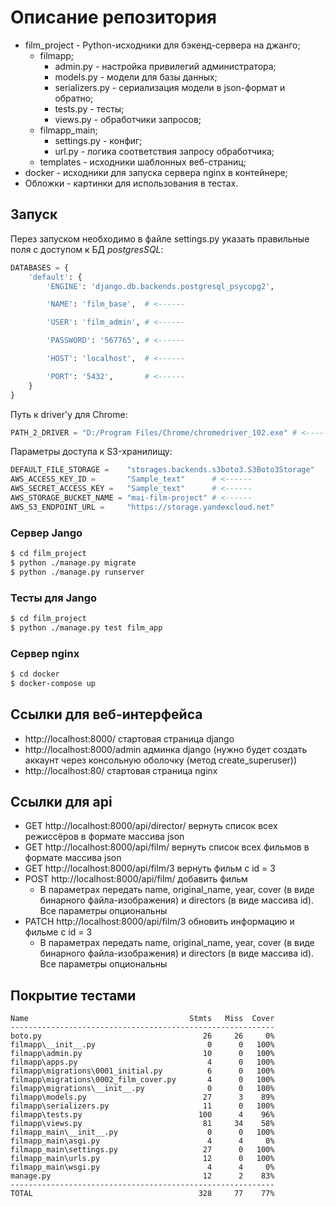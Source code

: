 # Описание репозитория

- film_project - Python-исходники для бэкенд-сервера на джанго;
  - filmapp;
    - admin.py       - настройка привилегий администратора;
    - models.py      - модели для базы данных;
    - serializers.py - сериализация модели в json-формат и обратно;
    - tests.py           - тесты;
    - views.py         - обработчики запросов;
  - filmapp_main;
    - settings.py - конфиг;
    - url.py          - логика соответствия запросу обработчика;
  - templates  - исходники шаблонных веб-страниц;
- docker - исходники для запуска сервера nginx в контейнере;
- Обложки - картинки для использования в тестах.

## Запуск

Перез запуском необходимо в файле settings.py указать правильные поля с доступом к БД *postgresSQL*:

```python
DATABASES = {
    'default': {
        'ENGINE': 'django.db.backends.postgresql_psycopg2',

        'NAME': 'film_base',  # <------

        'USER': 'film_admin', # <------

        'PASSWORD': '567765', # <------

        'HOST': 'localhost',  # <------

        'PORT': '5432',       # <------
    }
}
```

Путь к driver'у для Chrome:

```python
PATH_2_DRIVER = "D:/Program Files/Chrome/chromedriver_102.exe" # <------
```

Параметры доступа к S3-хранилищу:

```python
DEFAULT_FILE_STORAGE =    "storages.backends.s3boto3.S3Boto3Storage"
AWS_ACCESS_KEY_ID =       "Sample_text"      # <------
AWS_SECRET_ACCESS_KEY =   "Sample_text"      # <------
AWS_STORAGE_BUCKET_NAME = "mai-film-project" # <------
AWS_S3_ENDPOINT_URL =     "https://storage.yandexcloud.net"
```

### Сервер Jango

```bash
$ cd film_project
$ python ./manage.py migrate
$ python ./manage.py runserver
```

### Тесты для Jango

```bash
$ cd film_project
$ python ./manage.py test film_app
```

### Сервер nginx

```bash
$ cd docker
$ docker-compose up
```

## Ссылки для веб-интерфейса

- http://localhost:8000/ стартовая страница django
- http://localhost:8000/admin админка django (нужно будет создать аккаунт через консольную оболочку (метод create_superuser))
- http://localhost:80/ стартовая страница nginx

## Ссылки для api

- GET http://localhost:8000/api/director/ вернуть список всех режиссёров в формате массива json
- GET http://localhost:8000/api/film/        вернуть список всех фильмов в формате массива json
- GET http://localhost:8000/api/film/3      вернуть фильм с id = 3
- POST http://localhost:8000/api/film/      добавить фильм
  - В параметрах передать name, original_name, year, cover (в виде бинарного файла-изображения) и directors (в виде массива id). Все параметры опциональны
- PATCH http://localhost:8000/api/film/3 обновить информацию и фильме с id = 3
  - В параметрах передать name, original_name, year, cover (в виде бинарного файла-изображения) и directors (в виде массива id). Все параметры опциональны


## Покрытие тестами

```shell
Name                                    Stmts   Miss  Cover
-----------------------------------------------------------
boto.py                                    26     26     0%
filmapp\__init__.py                         0      0   100%
filmapp\admin.py                           10      0   100%
filmapp\apps.py                             4      0   100%
filmapp\migrations\0001_initial.py          6      0   100%
filmapp\migrations\0002_film_cover.py       4      0   100%
filmapp\migrations\__init__.py              0      0   100%
filmapp\models.py                          27      3    89%
filmapp\serializers.py                     11      0   100%
filmapp\tests.py                          100      4    96%
filmapp\views.py                           81     34    58%
filmapp_main\__init__.py                    0      0   100%
filmapp_main\asgi.py                        4      4     0%
filmapp_main\settings.py                   27      0   100%
filmapp_main\urls.py                       12      0   100%
filmapp_main\wsgi.py                        4      4     0%
manage.py                                  12      2    83%
-----------------------------------------------------------
TOTAL                                     328     77    77%
```

